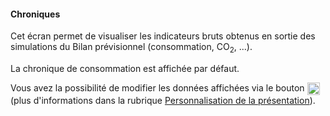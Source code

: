 #### Chroniques

Cet écran permet de visualiser les indicateurs bruts obtenus en sortie des simulations du Bilan prévisionnel (consommation, CO<SUB>2</SUB>, ...). 

La chronique de consommation est affichée par défaut.

Vous avez la possibilité de modifier les données affichées via le bouton <img src="img/bouton_reglages.png" width="20" style="vertical-align:top"/> (plus d'informations dans la rubrique [Personnalisation de la présentation](#persoPresentation)).
